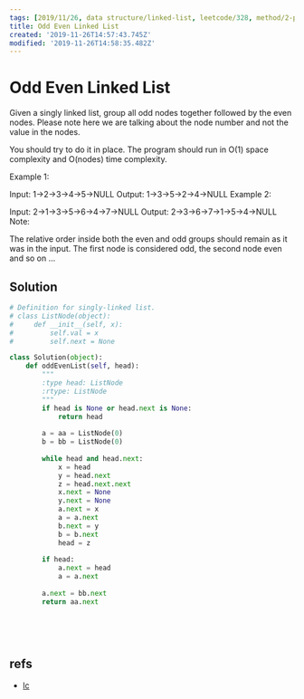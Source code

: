 ```yaml
---
tags: [2019/11/26, data structure/linked-list, leetcode/328, method/2-pointers]
title: Odd Even Linked List
created: '2019-11-26T14:57:43.745Z'
modified: '2019-11-26T14:58:35.482Z'
---
```


# Odd Even Linked List

Given a singly linked list, group all odd nodes together followed by the even nodes. Please note here we are talking about the node number and not the value in the nodes.

You should try to do it in place. The program should run in O(1) space complexity and O(nodes) time complexity.

Example 1:

Input: 1->2->3->4->5->NULL
Output: 1->3->5->2->4->NULL
Example 2:

Input: 2->1->3->5->6->4->7->NULL
Output: 2->3->6->7->1->5->4->NULL
Note:

The relative order inside both the even and odd groups should remain as it was in the input.
The first node is considered odd, the second node even and so on ...

## Solution

```python
# Definition for singly-linked list.
# class ListNode(object):
#     def __init__(self, x):
#         self.val = x
#         self.next = None

class Solution(object):
    def oddEvenList(self, head):
        """
        :type head: ListNode
        :rtype: ListNode
        """
        if head is None or head.next is None:
            return head
        
        a = aa = ListNode(0)
        b = bb = ListNode(0)
        
        while head and head.next:
            x = head
            y = head.next
            z = head.next.next
            x.next = None
            y.next = None
            a.next = x
            a = a.next
            b.next = y
            b = b.next
            head = z
            
        if head:
            a.next = head
            a = a.next
        
        a.next = bb.next
        return aa.next
            
            
            
            
```

## refs

* [lc](https://leetcode.com/problems/odd-even-linked-list/)
